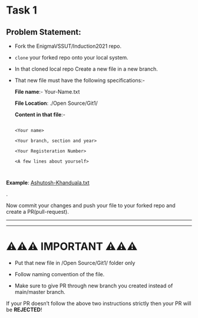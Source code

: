 # Task 1

## Problem Statement: 

 

- Fork the EnigmaVSSUT/Induction2021 repo.  

- `clone` your forked repo onto your local system.  
- In that cloned local repo Create a new file in a new branch.  
- That new file must have the following specifications:- 



    **File name**:- Your-Name.txt 

    **File Location**: ./Open Source/Git1/ 

    

    **Content in that file**:- 

    ``` 

    <Your name> 

    <Your branch, section and year> 

    <Your Registeration Number> 

    <A few lines about yourself> 

    

    ``` 

 

**Example**: [Ashutosh-Khanduala.txt](Ashutosh-Khanduala.txt)

 
.

Now commit your changes and push your file to your forked repo and create a PR(pull-request). 

------------------------------------ 

-----------------------------------


# ⚠⚠⚠ IMPORTANT ⚠⚠⚠ 

 

- Put that new file in /Open Source/Git1/  folder only 

- Follow naming convention of the file. 

- Make sure to give PR through new branch you created instead of main/master branch. 

 

If your PR doesn’t follow the above two instructions strictly then your PR will be **REJECTED**! 
